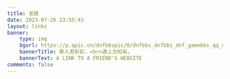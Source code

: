 ```yaml
---
title: 友链
date: 2023-07-26 23:55:43
layout: links
banner:
    type: img
    bgurl: https://p.qpic.cn/dnfbbspic/0/dnfbbs_dnfbbs_dnf_gamebbs_qq_com_forum_202005_14_073313l50ou4r0ry8kuy90.jpg/0
    bannerTitle: 斯人若彩虹，<br>遇上方知有。
    bannerText: A LINK TO A FRIEND'S WEBSITE
comments: false
---
```

